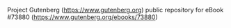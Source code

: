 Project Gutenberg (https://www.gutenberg.org) public repository for eBook #73880 (https://www.gutenberg.org/ebooks/73880)
